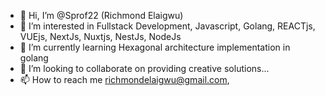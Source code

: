 - 👋 Hi, I’m @Sprof22 (Richmond Elaigwu)
- 👀 I’m interested in Fullstack Development, Javascript, Golang, REACTjs, VUEjs, NextJs, Nuxtjs, NestJs, NodeJs
- 🌱 I’m currently learning Hexagonal architecture implementation in golang
- 💞️ I’m looking to collaborate on providing creative solutions...
- 📫 How to reach me richmondelaigwu@gmail.com, 

<!---
Sprof22/Sprof22 is a ✨ special ✨ repository because its `README.md` (this file) appears on your GitHub profile.
You can click the Preview link to take a look at your changes.
--->
